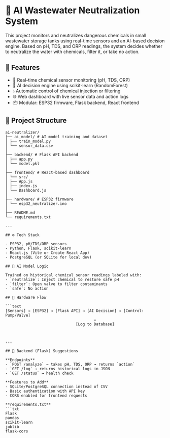 # 🌊 AI Wastewater Neutralization System

This project monitors and neutralizes dangerous chemicals in small wastewater storage tanks using real-time sensors and an AI-based decision engine. Based on pH, TDS, and ORP readings, the system decides whether to neutralize the water with chemicals, filter it, or take no action.

## 🚀 Features

- 📡 Real-time chemical sensor monitoring (pH, TDS, ORP)
- 🧠 AI decision engine using scikit-learn (RandomForest)
- 💧 Automatic control of chemical injection or filtering
- 🌐 Web dashboard with live sensor data and action logs
- 📦 Modular: ESP32 firmware, Flask backend, React frontend

## 🧱 Project Structure
```plaintext
ai-neutralizer/
├── ai_model/ # AI model training and dataset
│ ├── train_model.py
│ └── sensor_data.csv
│
├── backend/ # Flask API backend
│ ├── app.py
│ └── model.pkl
│
├── frontend/ # React-based dashboard
│ └── src/
│ ├── App.js
│ ├── index.js
│ └── Dashboard.js
│
├── hardware/ # ESP32 firmware
│ └── esp32_neutralizer.ino
│
├── README.md
└── requirements.txt

---

## ⚙️ Tech Stack

- ESP32, pH/TDS/ORP sensors
- Python, Flask, scikit-learn
- React.js (Vite or Create React App)
- PostgreSQL (or SQLite for local dev)

## 🧪 AI Model Logic

Trained on historical chemical sensor readings labeled with:
- `neutralize`: Inject chemical to restore safe pH
- `filter`: Open valve to filter contaminants
- `safe`: No action

## 🔌 Hardware Flow

```text
[Sensors] → [ESP32] → [Flask API] → [AI Decision] → [Control: Pump/Valve]
                                       ↓
                               [Log to Database]



---

## 🔧 Backend (Flask) Suggestions

**Endpoints**
- `POST /analyze` → takes pH, TDS, ORP → returns `action`
- `GET /log` → returns historical logs in JSON
- `GET /status` → health check

**Features to Add**
- SQLite/PostgreSQL connection instead of CSV
- Basic authentication with API key
- CORS enabled for frontend requests

**requirements.txt**
```txt
Flask
pandas
scikit-learn
joblib
flask-cors
